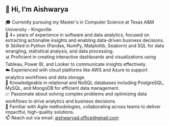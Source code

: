 ## 👋 Hi, I’m Aishwarya

🎓 Currently pursuing my Master's in Computer Science at Texas A&M University - Kingsville  
💼 4+ years of experience in software and data analytics, focused on extracting actionable insights and enabling data-driven business decisions.  
⚙️ Skilled in Python (Pandas, NumPy, Matplotlib, Seaborn) and SQL for data wrangling, statistical analysis, and data processing.  
📊 Proficient in creating interactive dashboards and visualizations using Tableau, Power BI, and Looker to communicate insights effectively.  
☁️ Experienced with cloud platforms like AWS and Azure to support analytics workflows and data storage.  
🔧 Knowledgeable in relational and NoSQL databases including PostgreSQL, MySQL, and MongoDB for efficient data management.  
📈 Passionate about solving complex problems and optimizing data workflows to drive analytics and business decisions.  
🤝 Familiar with Agile methodologies, collaborating across teams to deliver impactful, high-quality solutions.  
📫 Reach out via email: aishwaryad.office@gmail.com  



